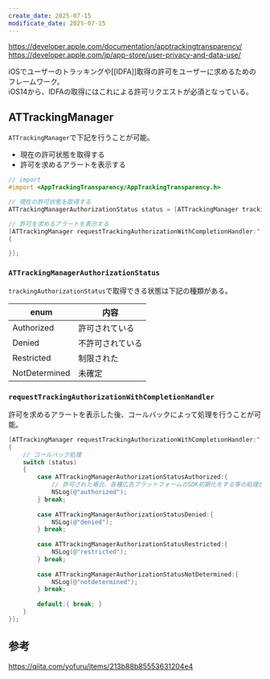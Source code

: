 ```yaml
---
create_date: 2025-07-15
modificate_date: 2025-07-15
---
```

<https://developer.apple.com/documentation/apptrackingtransparency/>  
<https://developer.apple.com/jp/app-store/user-privacy-and-data-use/>

iOSでユーザーのトラッキングや[[IDFA]]取得の許可をユーザーに求めるためのフレームワーク。  
iOS14から、IDFAの取得にはこれによる許可リクエストが必須となっている。

## ATTrackingManager
`ATTrackingManager`で下記を行うことが可能。

* 現在の許可状態を取得する
* 許可を求めるアラートを表示する

```objectivec
// import
#import <AppTrackingTransparency/AppTrackingTransparency.h>

// 現在の許可状態を取得する
ATTrackingManagerAuthorizationStatus status = [ATTrackingManager trackingAuthorizationStatus];

// 許可を求めるアラートを表示する
[ATTrackingManager requestTrackingAuthorizationWithCompletionHandler:^(ATTrackingManagerAuthorizationStatus status)
{

}];
```

### `ATTrackingManagerAuthorizationStatus`
`trackingAuthorizationStatus`で取得できる状態は下記の種類がある。

enum          | 内容
--------------|----------
Authorized    | 許可されている
Denied        | 不許可されている
Restricted    | 制限された
NotDetermined | 未確定

### `requestTrackingAuthorizationWithCompletionHandler`
許可を求めるアラートを表示した後、コールバックによって処理を行うことが可能。

```objectivec
[ATTrackingManager requestTrackingAuthorizationWithCompletionHandler:^(ATTrackingManagerAuthorizationStatus status)
{
    // コールバック処理
    switch (status)
    {
        case ATTrackingManagerAuthorizationStatusAuthorized:{
            // 許可された場合、各種広告プラットフォームのSDK初期化をする等の処理がここでできる
            NSLog(@"authorized");
        } break;
            
        case ATTrackingManagerAuthorizationStatusDenied:{
            NSLog(@"denied");
        } break;
            
        case ATTrackingManagerAuthorizationStatusRestricted:{
            NSLog(@"restricted");
        } break;
            
        case ATTrackingManagerAuthorizationStatusNotDetermined:{
            NSLog(@"notdetermined");
        } break;
            
        default:{ break; }
    }
}];
```

## 参考
<https://qiita.com/yofuru/items/213b88b85553631204e4>